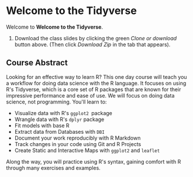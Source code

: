 # Welcome to the Tidyverse

Welcome to **Welcome to the Tidyverse**.

1. Download the class slides by clicking the green _Clone or download_ button above. (Then click _Download Zip_ in the tab that appears).

## Course Abstract

Looking for an effective way to learn R? This one day course will teach you a workflow for doing data science with the R language. It focuses on using R's Tidyverse, which is a core set of R packages that are known for their impressive performance and ease of use. We will focus on doing data science, not programming. You'll learn to:

* Visualize data with R's `ggplot2 `package
* Wrangle data with R's `dplyr` package
* Fit models with base R
* Extract data from Databases with `DBI`
* Document your work reproducibly with R Markdown
* Track changes in your code using Git and R Projects
* Create Static and Interactive Maps with `ggplot2` and `leaflet`

Along the way, you will practice using R's syntax, gaining comfort with R through many exercises and examples.
